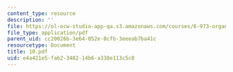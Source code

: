 ```yaml
---
content_type: resource
description: ''
file: https://ol-ocw-studio-app-qa.s3.amazonaws.com/courses/6-973-organic-optoelectronics-spring-2003/e4a421e5fab2348214b6a338e113c5c8_10.pdf
file_type: application/pdf
parent_uid: cc20026b-3e64-052e-0cfb-3eeeab7ba41c
resourcetype: Document
title: 10.pdf
uid: e4a421e5-fab2-3482-14b6-a338e113c5c8
---
```

